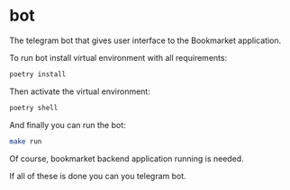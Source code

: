 # bot
The telegram bot that gives user interface to the Bookmarket application.

To run bot install virtual environment with all requirements:

```bash
poetry install
```

Then activate the virtual environment:

```bash
poetry shell
```

And finally you can run the bot:

```bash
make run
```

Of course, bookmarket backend application running is needed.

If all of these is done you can you telegram bot.
